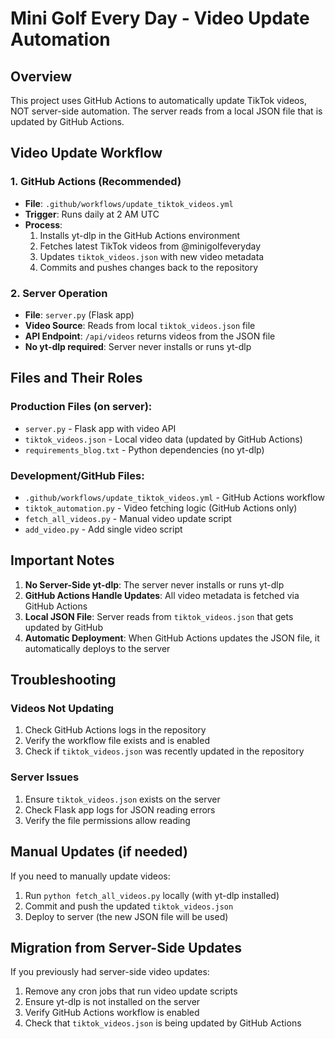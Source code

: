 # Mini Golf Every Day - Video Update Automation

## Overview

This project uses GitHub Actions to automatically update TikTok videos, NOT server-side automation. The server reads from a local JSON file that is updated by GitHub Actions.

## Video Update Workflow

### 1. GitHub Actions (Recommended)
- **File**: `.github/workflows/update_tiktok_videos.yml`
- **Trigger**: Runs daily at 2 AM UTC
- **Process**:
  1. Installs yt-dlp in the GitHub Actions environment
  2. Fetches latest TikTok videos from @minigolfeveryday
  3. Updates `tiktok_videos.json` with new video metadata
  4. Commits and pushes changes back to the repository

### 2. Server Operation
- **File**: `server.py` (Flask app)
- **Video Source**: Reads from local `tiktok_videos.json` file
- **API Endpoint**: `/api/videos` returns videos from the JSON file
- **No yt-dlp required**: Server never installs or runs yt-dlp

## Files and Their Roles

### Production Files (on server):
- `server.py` - Flask app with video API
- `tiktok_videos.json` - Local video data (updated by GitHub Actions)
- `requirements_blog.txt` - Python dependencies (no yt-dlp)

### Development/GitHub Files:
- `.github/workflows/update_tiktok_videos.yml` - GitHub Actions workflow
- `tiktok_automation.py` - Video fetching logic (GitHub Actions only)
- `fetch_all_videos.py` - Manual video update script
- `add_video.py` - Add single video script

## Important Notes

1. **No Server-Side yt-dlp**: The server never installs or runs yt-dlp
2. **GitHub Actions Handle Updates**: All video metadata is fetched via GitHub Actions
3. **Local JSON File**: Server reads from `tiktok_videos.json` that gets updated by GitHub
4. **Automatic Deployment**: When GitHub Actions updates the JSON file, it automatically deploys to the server

## Troubleshooting

### Videos Not Updating
1. Check GitHub Actions logs in the repository
2. Verify the workflow file exists and is enabled
3. Check if `tiktok_videos.json` was recently updated in the repository

### Server Issues
1. Ensure `tiktok_videos.json` exists on the server
2. Check Flask app logs for JSON reading errors
3. Verify the file permissions allow reading

## Manual Updates (if needed)

If you need to manually update videos:
1. Run `python fetch_all_videos.py` locally (with yt-dlp installed)
2. Commit and push the updated `tiktok_videos.json`
3. Deploy to server (the new JSON file will be used)

## Migration from Server-Side Updates

If you previously had server-side video updates:
1. Remove any cron jobs that run video update scripts
2. Ensure yt-dlp is not installed on the server
3. Verify GitHub Actions workflow is enabled
4. Check that `tiktok_videos.json` is being updated by GitHub Actions